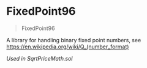 # FixedPoint96

> FixedPoint96

A library for handling binary fixed point numbers, see https://en.wikipedia.org/wiki/Q_(number_format)

_Used in SqrtPriceMath.sol_
